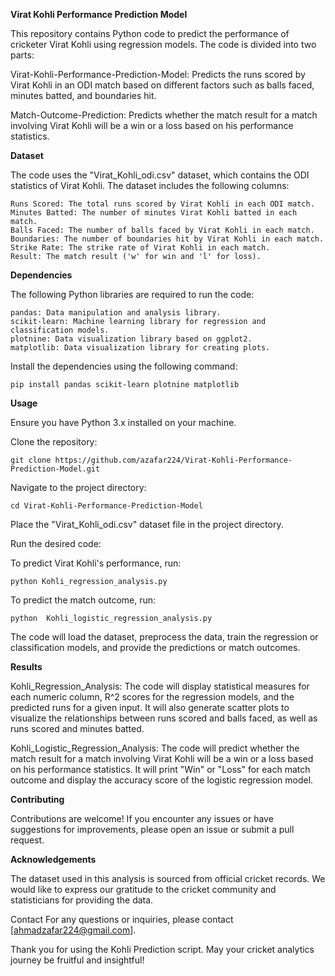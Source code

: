 **Virat Kohli Performance Prediction Model**

This repository contains Python code to predict the performance of cricketer Virat Kohli using regression models. The code is divided into two parts:

   Virat-Kohli-Performance-Prediction-Model: Predicts the runs scored by Virat Kohli in an ODI match based on different factors such as balls faced, minutes batted, and        boundaries hit.

   Match-Outcome-Prediction: Predicts whether the match result for a match involving Virat Kohli will be a win or a loss based on his performance statistics.

**Dataset**

   The code uses the "Virat_Kohli_odi.csv" dataset, which contains the ODI statistics of Virat Kohli. The dataset includes the following columns:

    Runs Scored: The total runs scored by Virat Kohli in each ODI match.
    Minutes Batted: The number of minutes Virat Kohli batted in each match.
    Balls Faced: The number of balls faced by Virat Kohli in each match.
    Boundaries: The number of boundaries hit by Virat Kohli in each match.
    Strike Rate: The strike rate of Virat Kohli in each match.
    Result: The match result ('w' for win and 'l' for loss).
    

**Dependencies**

   The following Python libraries are required to run the code:

    pandas: Data manipulation and analysis library.
    scikit-learn: Machine learning library for regression and classification models.
    plotnine: Data visualization library based on ggplot2.
    matplotlib: Data visualization library for creating plots.
    
   Install the dependencies using the following command:

    pip install pandas scikit-learn plotnine matplotlib

**Usage**

   Ensure you have Python 3.x installed on your machine.

   Clone the repository:

    git clone https://github.com/azafar224/Virat-Kohli-Performance-Prediction-Model.git
    
   Navigate to the project directory:

    cd Virat-Kohli-Performance-Prediction-Model

   Place the "Virat_Kohli_odi.csv" dataset file in the project directory.

   Run the desired code:

   To predict Virat Kohli's performance, run:

    python Kohli_regression_analysis.py
    
   To predict the match outcome, run:

    python  Kohli_logistic_regression_analysis.py
   
   The code will load the dataset, preprocess the data, train the regression or classification models, and provide the predictions or match outcomes.

**Results**

 Kohli_Regression_Analysis: The code will display statistical measures for each numeric column, R^2 scores for the regression models, and the predicted runs for a given input. It will also generate scatter plots to visualize the relationships between runs scored and balls faced, as well as runs scored and minutes batted.

 Kohli_Logistic_Regression_Analysis: The code will predict whether the match result for a match involving Virat Kohli will be a win or a loss based on his performance statistics. It will print "Win" or "Loss" for each match outcome and display the accuracy score of the logistic regression model.

**Contributing**

Contributions are welcome! If you encounter any issues or have suggestions for improvements, please open an issue or submit a pull request.

**Acknowledgements**

The dataset used in this analysis is sourced from official cricket records. We would like to express our gratitude to the cricket community and statisticians for providing the data.

Contact
For any questions or inquiries, please contact [ahmadzafar224@gmail.com].

Thank you for using the Kohli Prediction script. May your cricket analytics journey be fruitful and insightful!

